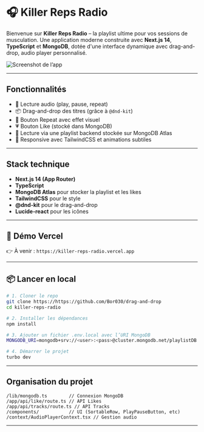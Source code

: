 
# 🎧 Killer Reps Radio

Bienvenue sur **Killer Reps Radio** – la playlist ultime pour vos sessions de musculation. Une application moderne construite avec **Next.js 14**, **TypeScript** et **MongoDB**, dotée d'une interface dynamique avec drag-and-drop, audio player personnalisé.

![Screenshot de l’app](./public/preview.png)

---

##  Fonctionnalités

* 🎵 Lecture audio (play, pause, repeat)
* 📦 Drag-and-drop des titres (grâce à `@dnd-kit`)
* 🔁 Bouton Repeat avec effet visuel
* 💗 Bouton Like (stocké dans MongoDB)
* 📶 Lecture via une playlist backend stockée sur MongoDB Atlas
* 📱 Responsive avec TailwindCSS et animations subtiles

---

## Stack technique

* **Next.js 14 (App Router)**
* **TypeScript**
* **MongoDB Atlas** pour stocker la playlist et les likes
* **TailwindCSS** pour le style
* **@dnd-kit** pour le drag-and-drop
* **Lucide-react** pour les icônes

---

## 🧪 Démo Vercel

👉 À venir : `https://killer-reps-radio.vercel.app`

---

## 📦 Lancer en local

```bash
# 1. Cloner le repo
git clone https://https://github.com/Bor030/drag-and-drop
cd killer-reps-radio

# 2. Installer les dépendances
npm install

# 3. Ajouter un fichier .env.local avec l’URI MongoDB
MONGODB_URI=mongodb+srv://<user>:<pass>@cluster.mongodb.net/playlistDB

# 4. Démarrer le projet
turbo dev
```

---

## Organisation du projet

```
/lib/mongodb.ts        // Connexion MongoDB
/app/api/like/route.ts // API Likes
/app/api/tracks/route.ts // API Tracks
/components/           // UI (SortableRow, PlayPauseButton, etc)
/context/AudioPlayerContext.tsx // Gestion audio
```

---




